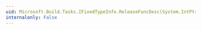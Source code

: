 ```yaml
---
uid: Microsoft.Build.Tasks.IFixedTypeInfo.ReleaseFuncDesc(System.IntPtr)
internalonly: False
---
```

